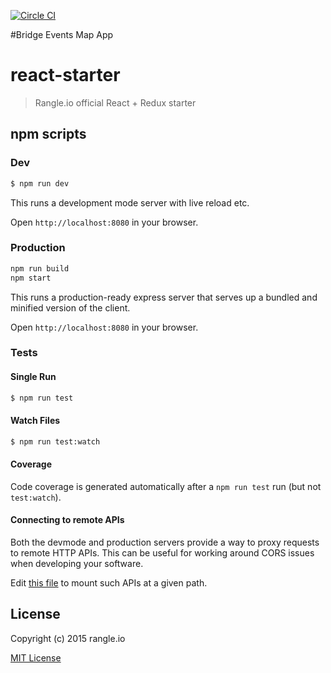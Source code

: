 [![Circle CI](https://circleci.com/gh/rangle/react-starter.svg?style=svg)](https://circleci.com/gh/rangle/react-starter) 

#Bridge Events Map App


# react-starter

> Rangle.io official React + Redux starter

## npm scripts

### Dev
```bash
$ npm run dev
```

This runs a development mode server with live reload etc.

Open `http://localhost:8080` in your browser.

### Production

```bash
npm run build
npm start
```

This runs a production-ready express server that serves up a bundled and
minified version of the client.

Open `http://localhost:8080` in your browser.

### Tests

#### Single Run
```bash
$ npm run test
```

#### Watch Files
```bash
$ npm run test:watch
```

#### Coverage
Code coverage is generated automatically after a `npm run test` run (but not
`test:watch`).

#### Connecting to remote APIs

Both the devmode and production servers provide a way to proxy requests to
remote HTTP APIs.  This can be useful for working around CORS issues when
developing your software.

Edit [this file](server/proxy-config.js) to mount such APIs at a given path.

## License

Copyright (c) 2015 rangle.io

[MIT License][MIT]

[MIT]: ./LICENSE "Mit License"
